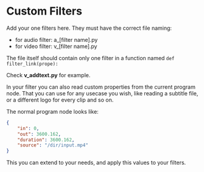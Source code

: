 # Custom Filters

Add your one filters here. They must have the correct file naming:
- for audio filter: a_[filter name].py
- for video filter: v_[filter name].py

The file itself should contain only one filter in a function named `def filter_link(prope):`

Check **v_addtext.py** for example.

In your filter you can also read custom properties from the current program node. That you can use for any usecase you wish, like reading a subtitle file, or a different logo for every clip and so on.

The normal program node looks like:

```JSON
{
    "in": 0,
    "out": 3600.162,
    "duration": 3600.162,
    "source": "/dir/input.mp4"
}
```

This you can extend to your needs, and apply this values to your filters.

